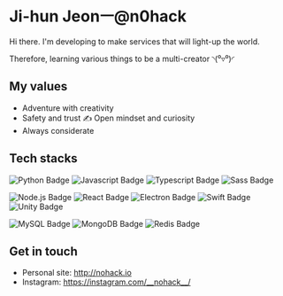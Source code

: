 # **Ji-hun Jeonㅡ@n0hack**

Hi there. I'm developing to make services that will light-up the world.

Therefore, learning various things to be a multi-creator ◝(⁰▿⁰)◜


## **My values**
- Adventure with creativity
- Safety and trust
✍️ Open mindset and curiosity
- Always considerate

## **Tech stacks**
![Python Badge](https://img.shields.io/badge/-Python-3776ab?style=flat-square&logo=Python&logoColor=white)
![Javascript Badge](https://img.shields.io/badge/-Javascript-f7df1e?style=flat-square&logo=Javascript&logoColor=black)
![Typescript Badge](https://img.shields.io/badge/-Typescript-3178c6?style=flat-square&logo=Typescript&logoColor=white)
![Sass Badge](https://img.shields.io/badge/-Sass-cc6699?style=flat-square&logo=Sass&logoColor=white)

![Node.js Badge](https://img.shields.io/badge/-Node.js-339933?style=flat-square&logo=Node.js&logoColor=white)
![React Badge](https://img.shields.io/badge/-React-0088cc?style=flat-square&logo=react&logoColor=white)
![Electron Badge](https://img.shields.io/badge/-Electron-47848f?style=flat-square&logo=electron&logoColor=white)
![Swift Badge](https://img.shields.io/badge/-Swift-fa7343?style=flat-square&logo=swift&logoColor=white)
![Unity Badge](https://img.shields.io/badge/-Unity-black?style=flat-square&logo=unity&logoColor=white)

![MySQL Badge](https://img.shields.io/badge/-MySQL-4479a1?style=flat-square&logo=MySQL&logoColor=white)
![MongoDB Badge](https://img.shields.io/badge/-MongoDB-47a248?style=flat-square&logo=MongoDB&logoColor=white)
![Redis Badge](https://img.shields.io/badge/-Redis-dc382d?style=flat-square&logo=redis&logoColor=white)

## **Get in touch**
- Personal site: http://nohack.io
- Instagram: https://instagram.com/__nohack__/
